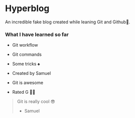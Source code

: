 # Hyperblog

An incredible fake blog created while leaning Git and Github💚.





### **What I have learned so far**
* Git workflow
* Git commands
* Some tricks ♠
* Created by Samuel

* Git is awesome
* Rated G 🐱‍🚀

> Git is really cool 😎
> * Samuel